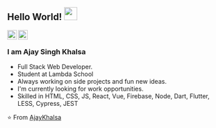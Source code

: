 ## Hello World! <img src="https://raw.githubusercontent.com/christianlewis024/christianlewis024/master/gifs/Hi.gif" width="30px"></h2>

<a href="https://www.linkedin.com/in/christianlewis92/">
  <img align="left" alt="Christian's Linkdein" width="22px" src="https://cdn.jsdelivr.net/npm/simple-icons@v3/icons/linkedin.svg" />
</a>
<a href="https://github.com/christianlewis024">
  <img align="left" alt="Christian's Github" width="22px" src="https://cdn.jsdelivr.net/npm/simple-icons@v3/icons/github.svg" />
</a>



<br />


### I am Ajay Singh Khalsa
- Full Stack Web Developer.
- Student at Lambda School 
- Always working on side projects and fun new ideas.
- I'm currently looking for work opportunities.
- Skilled in HTML, CSS, JS, React, Vue, Firebase, Node, Dart, Flutter, LESS, Cypress, JEST 

⭐️ From [AjayKhalsa](https://github.com/AjayKhalsa)
